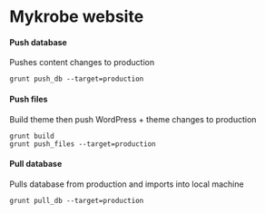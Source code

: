 Mykrobe website
===============

#### Push database ####

Pushes content changes to production
~~~~
grunt push_db --target=production 
~~~~


#### Push files ####

Build theme then push WordPress + theme changes to production
~~~~
grunt build
grunt push_files --target=production 
~~~~

#### Pull database ####

Pulls database from production and imports into local machine
~~~~
grunt pull_db --target=production 
~~~~

